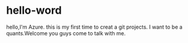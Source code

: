 # hello-word

hello,I'm Azure.
this is my first time to creat a git projects.
I want to be a quants.Welcome you guys come to talk with me.

